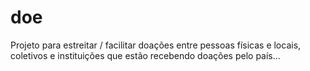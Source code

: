 # doe
Projeto para estreitar / facilitar doações entre pessoas físicas e locais, coletivos e instituições que estão recebendo doações pelo país...
